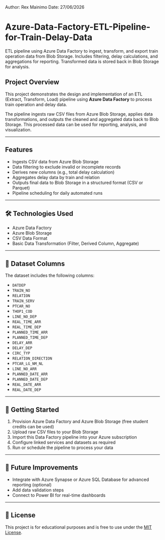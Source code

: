 Author: Rex Mainimo
Date: 27/06/2026

# Azure-Data-Factory-ETL-Pipeline-for-Train-Delay-Data
ETL pipeline using Azure Data Factory to ingest, transform, and export train operation data from Blob Storage. Includes filtering, delay calculations, and aggregations for reporting. Transformed data is stored back in Blob Storage for analysis.

## Project Overview

This project demonstrates the design and implementation of an ETL (Extract, Transform, Load) pipeline using **Azure Data Factory** to process train operation and delay data.

The pipeline ingests raw CSV files from Azure Blob Storage, applies data transformations, and outputs the cleaned and aggregated data back to Blob Storage. This processed data can be used for reporting, analysis, and visualization.

---

##  Features

- Ingests CSV data from Azure Blob Storage
- Data filtering to exclude invalid or incomplete records
- Derives new columns (e.g., total delay calculation)
- Aggregates delay data by train and relation
- Outputs final data to Blob Storage in a structured format (CSV or Parquet)
- Pipeline scheduling for daily automated runs

---

## 🛠 Technologies Used

- Azure Data Factory
- Azure Blob Storage
- CSV Data Format
- Basic Data Transformation (Filter, Derived Column, Aggregate)

---

## 📁 Dataset Columns

The dataset includes the following columns:

- `DATDEP`
- `TRAIN_NO`
- `RELATION`
- `TRAIN_SERV`
- `PTCAR_NO`
- `THOP1_COD`
- `LINE_NO_DEP`
- `REAL_TIME_ARR`
- `REAL_TIME_DEP`
- `PLANNED_TIME_ARR`
- `PLANNED_TIME_DEP`
- `DELAY_ARR`
- `DELAY_DEP`
- `CIRC_TYP`
- `RELATION_DIRECTION`
- `PTCAR_LG_NM_NL`
- `LINE_NO_ARR`
- `PLANNED_DATE_ARR`
- `PLANNED_DATE_DEP`
- `REAL_DATE_ARR`
- `REAL_DATE_DEP`

---

## 🚀 Getting Started

1. Provision Azure Data Factory and Azure Blob Storage (free student credits can be used)
2. Upload raw CSV files to your Blob Storage
3. Import this Data Factory pipeline into your Azure subscription
4. Configure linked services and datasets as required
5. Run or schedule the pipeline to process your data

---

## 📅 Future Improvements

- Integrate with Azure Synapse or Azure SQL Database for advanced reporting (optional)
- Add data validation steps
- Connect to Power BI for real-time dashboards

---

## 📄 License

This project is for educational purposes and is free to use under the [MIT License](LICENSE).
